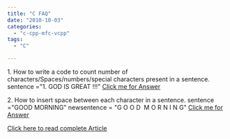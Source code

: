 ```yaml
---
title: "C FAQ"
date: "2010-10-03"
categories: 
  - "c-cpp-mfc-vcpp"
tags: 
  - "C"

---
```


1\. How to write a code to count number of characters/Spaces/numbers/special characters present in a sentence.  sentence ="1. GOD IS GREAT !!!" [Click me for Answer](http://nagvbt.wordpress.com/c-faq/ascii-count/)

2. How to insert space between each character in a sentence. sentence ="GOOD MORNING" newsentence = "G O O D  M O R N I N G" [Click me for Answer](http://nagvbt.wordpress.com/c-faq/insertspace/)

[Click here to read complete Article](/docs/articles/C/CFaq)
